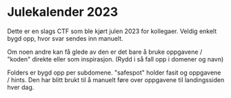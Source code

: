 # Julekalender 2023

Dette er en slags CTF som ble kjørt julen 2023 for kollegaer. Veldig enkelt bygd opp, hvor svar sendes inn manuelt.

Om noen andre kan få glede av den er det bare å bruke oppgavene / "koden" direkte eller som inspirasjon. (Rydd i så fall opp i domener og navn)

Folders er bygd opp per subdomene. "safespot" holder fasit og oppgavene / hints. Den har blitt brukt til å manuelt føre over oppgavene til landingssiden hver dag.